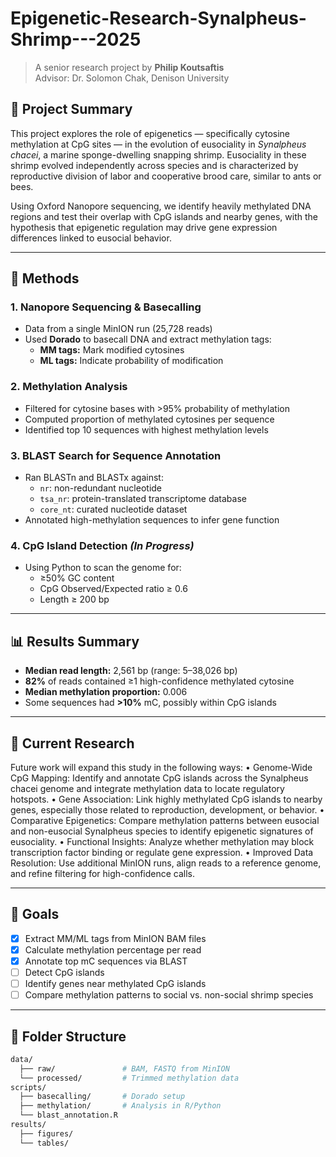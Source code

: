 # Epigenetic-Research-Synalpheus-Shrimp---2025
> A senior research project by **Philip Koutsaftis**  
> Advisor: Dr. Solomon Chak, Denison University

## 🧠 Project Summary

This project explores the role of epigenetics — specifically cytosine methylation at CpG sites — in the evolution of eusociality in *Synalpheus chacei*, a marine sponge-dwelling snapping shrimp. Eusociality in these shrimp evolved independently across species and is characterized by reproductive division of labor and cooperative brood care, similar to ants or bees.

Using Oxford Nanopore sequencing, we identify heavily methylated DNA regions and test their overlap with CpG islands and nearby genes, with the hypothesis that epigenetic regulation may drive gene expression differences linked to eusocial behavior.

---

## 🔬 Methods

### 1. **Nanopore Sequencing & Basecalling**
- Data from a single MinION run (25,728 reads)
- Used **Dorado** to basecall DNA and extract methylation tags:
  - **MM tags:** Mark modified cytosines
  - **ML tags:** Indicate probability of modification

### 2. **Methylation Analysis**
- Filtered for cytosine bases with >95% probability of methylation
- Computed proportion of methylated cytosines per sequence
- Identified top 10 sequences with highest methylation levels

### 3. **BLAST Search for Sequence Annotation**
- Ran BLASTn and BLASTx against:
  - `nr`: non-redundant nucleotide
  - `tsa_nr`: protein-translated transcriptome database
  - `core_nt`: curated nucleotide dataset
- Annotated high-methylation sequences to infer gene function

### 4. **CpG Island Detection** *(In Progress)*
- Using Python to scan the genome for:
  - ≥50% GC content
  - CpG Observed/Expected ratio ≥ 0.6
  - Length ≥ 200 bp

---

## 📊 Results Summary

- **Median read length:** 2,561 bp (range: 5–38,026 bp)
- **82%** of reads contained ≥1 high-confidence methylated cytosine
- **Median methylation proportion:** 0.006
- Some sequences had **>10%** mC, possibly within CpG islands

---

## 🔭 Current Research

Future work will expand this study in the following ways:
	•	Genome-Wide CpG Mapping: Identify and annotate CpG islands across the Synalpheus chacei genome and integrate methylation data to locate regulatory hotspots.
	•	Gene Association: Link highly methylated CpG islands to nearby genes, especially those related to reproduction, development, or behavior.
	•	Comparative Epigenetics: Compare methylation patterns between eusocial and non-eusocial Synalpheus species to identify epigenetic signatures of eusociality.
	•	Functional Insights: Analyze whether methylation may block transcription factor binding or regulate gene expression.
	•	Improved Data Resolution: Use additional MinION runs, align reads to a reference genome, and refine filtering for high-confidence calls.

---


## 🧩 Goals

- [x] Extract MM/ML tags from MinION BAM files
- [x] Calculate methylation percentage per read
- [x] Annotate top mC sequences via BLAST
- [ ] Detect CpG islands
- [ ] Identify genes near methylated CpG islands
- [ ] Compare methylation patterns to social vs. non-social shrimp species

---

## 📂 Folder Structure

```bash
data/
  ├── raw/               # BAM, FASTQ from MinION
  └── processed/         # Trimmed methylation data
scripts/
  ├── basecalling/       # Dorado setup
  ├── methylation/       # Analysis in R/Python
  └── blast_annotation.R
results/
  ├── figures/
  └── tables/
